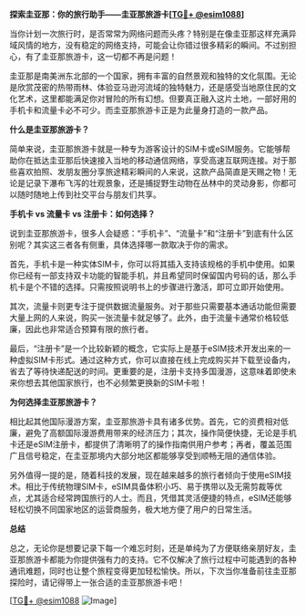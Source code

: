 **探索圭亚那：你的旅行助手——圭亚那旅游卡[[TG💪+ @esim1088](https://t.me/s/esim1088)]**

当你计划一次旅行时，是否常常为网络问题而头疼？特别是在像圭亚那这样充满异域风情的地方，没有稳定的网络支持，可能会让你错过很多精彩的瞬间。不过别担心，有了圭亚那旅游卡，这一切都不再是问题！

圭亚那是南美洲东北部的一个国家，拥有丰富的自然景观和独特的文化氛围。无论是欣赏茂密的热带雨林、体验亚马逊河流域的独特魅力，还是感受当地原住民的文化艺术，这里都能满足你对冒险的所有幻想。但要真正融入这片土地，一部好用的手机卡和流量卡必不可少。而圭亚那旅游卡正是为此量身打造的一款产品。

**什么是圭亚那旅游卡？**

简单来说，圭亚那旅游卡就是一种专为游客设计的SIM卡或eSIM服务。它能够帮助你在抵达圭亚那后快速接入当地的移动通信网络，享受高速互联网连接。对于那些喜欢拍照、发朋友圈分享旅途精彩瞬间的人来说，这款产品简直是天赐之物！无论是记录下瀑布飞泻的壮观景象，还是捕捉野生动物在丛林中的灵动身影，你都可以随时随地上传到社交平台与朋友们共享。

**手机卡 vs 流量卡 vs 注册卡：如何选择？**

说到圭亚那旅游卡，很多人会疑惑：“手机卡”、“流量卡”和“注册卡”到底有什么区别呢？其实这三者各有侧重，具体选择哪一款取决于你的需求。

首先，手机卡是一种实体SIM卡，你可以将其插入支持该规格的手机中使用。如果你已经有一部支持双卡功能的智能手机，并且希望同时保留国内号码的话，那么手机卡是个不错的选择。只需按照说明书上的步骤进行激活，即可立即开始使用。

其次，流量卡则更专注于提供数据流量服务。对于那些只需要基本通话功能但需要大量上网的人来说，购买一张流量卡就足够了。此外，由于流量卡通常价格较低廉，因此也非常适合预算有限的旅行者。

最后，“注册卡”是一个比较新颖的概念，它实际上是基于eSIM技术开发出来的一种虚拟SIM卡形式。通过这种方式，你可以直接在线上完成购买并下载至设备内，省去了等待快递配送的时间。更重要的是，注册卡支持多国漫游，这意味着即使未来你想去其他国家旅行，也不必频繁更换新的SIM卡啦！

**为何选择圭亚那旅游卡？**

相比起其他国际漫游方案，圭亚那旅游卡具有诸多优势。首先，它的资费相对低廉，避免了高额国际漫游费用带来的经济压力；其次，操作简便快捷，无论是手机卡还是eSIM注册卡，都提供了清晰明了的操作指南供用户参考；再者，覆盖范围广且信号稳定，在圭亚那境内大部分地区都能够享受到顺畅无阻的通信体验。

另外值得一提的是，随着科技的发展，现在越来越多的旅行者倾向于使用eSIM技术。相比于传统物理SIM卡，eSIM具备体积小巧、易于携带以及无需剪裁等优点，尤其适合经常跨国旅行的人士。而且，凭借其灵活便捷的特点，eSIM还能够轻松切换不同国家地区的运营商服务，极大地方便了用户的日常生活。

**总结**

总之，无论你是想要记录下每一个难忘时刻，还是单纯为了方便联络亲朋好友，圭亚那旅游卡都能为你提供强有力的支持。它不仅解决了旅行过程中可能遇到的各种通讯难题，同时也让整个旅程变得更加轻松愉快。所以，下次当你准备前往圭亚那探险时，请记得带上一张合适的圭亚那旅游卡吧！

[[TG💪+ @esim1088](https://t.me/s/esim1088) ![Image](https://i.postimg.cc/4NQfJmqS/Snipaste-2025-05-13-00-14-12.png)]